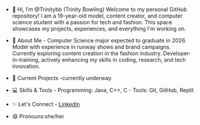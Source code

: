 -   👋 Hi, I’m @Trinitybb (Trinity Bowling) Welcome to my personal GitHub repository! I am a 19-year-old model, content creator, and computer science student with a passion for tech and fashion.
 This space showcases my projects, experiences, and everything I'm working on.

-    🌟 About Me - Computer Science major expected to graduate in 2026. Model with experience in runway shows and brand campaigns. Currently exploring content creation in the fashion industry.
  Developer-in-training, actively enhancing my skills in coding, research, and tech innovation.
-   🎯 Current Projects -currently underway.

-   💻 Skills & Tools - Programming: Java, C++, C - Tools: Git, GitHub, Replit

-   ✨ Let's Connect - [LinkedIn](www.linkedin.com/in/trinity-bowling-344b0324b)
-   😄 Pronouns:she/her


